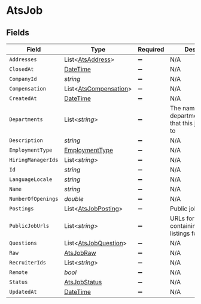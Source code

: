 # AtsJob


## Fields

| Field                                                                                 | Type                                                                                  | Required                                                                              | Description                                                                           |
| ------------------------------------------------------------------------------------- | ------------------------------------------------------------------------------------- | ------------------------------------------------------------------------------------- | ------------------------------------------------------------------------------------- |
| `Addresses`                                                                           | List<[AtsAddress](../../Models/Components/AtsAddress.md)>                             | :heavy_minus_sign:                                                                    | N/A                                                                                   |
| `ClosedAt`                                                                            | [DateTime](https://learn.microsoft.com/en-us/dotnet/api/system.datetime?view=net-5.0) | :heavy_minus_sign:                                                                    | N/A                                                                                   |
| `CompanyId`                                                                           | *string*                                                                              | :heavy_minus_sign:                                                                    | N/A                                                                                   |
| `Compensation`                                                                        | List<[AtsCompensation](../../Models/Components/AtsCompensation.md)>                   | :heavy_minus_sign:                                                                    | N/A                                                                                   |
| `CreatedAt`                                                                           | [DateTime](https://learn.microsoft.com/en-us/dotnet/api/system.datetime?view=net-5.0) | :heavy_minus_sign:                                                                    | N/A                                                                                   |
| `Departments`                                                                         | List<*string*>                                                                        | :heavy_minus_sign:                                                                    | The names of the departments/divisions that this job belongs to                       |
| `Description`                                                                         | *string*                                                                              | :heavy_minus_sign:                                                                    | N/A                                                                                   |
| `EmploymentType`                                                                      | [EmploymentType](../../Models/Components/EmploymentType.md)                           | :heavy_minus_sign:                                                                    | N/A                                                                                   |
| `HiringManagerIds`                                                                    | List<*string*>                                                                        | :heavy_minus_sign:                                                                    | N/A                                                                                   |
| `Id`                                                                                  | *string*                                                                              | :heavy_minus_sign:                                                                    | N/A                                                                                   |
| `LanguageLocale`                                                                      | *string*                                                                              | :heavy_minus_sign:                                                                    | N/A                                                                                   |
| `Name`                                                                                | *string*                                                                              | :heavy_minus_sign:                                                                    | N/A                                                                                   |
| `NumberOfOpenings`                                                                    | *double*                                                                              | :heavy_minus_sign:                                                                    | N/A                                                                                   |
| `Postings`                                                                            | List<[AtsJobPosting](../../Models/Components/AtsJobPosting.md)>                       | :heavy_minus_sign:                                                                    | Public job postings                                                                   |
| `PublicJobUrls`                                                                       | List<*string*>                                                                        | :heavy_minus_sign:                                                                    | URLs for pages containing public listings for the job                                 |
| `Questions`                                                                           | List<[AtsJobQuestion](../../Models/Components/AtsJobQuestion.md)>                     | :heavy_minus_sign:                                                                    | N/A                                                                                   |
| `Raw`                                                                                 | [AtsJobRaw](../../Models/Components/AtsJobRaw.md)                                     | :heavy_minus_sign:                                                                    | N/A                                                                                   |
| `RecruiterIds`                                                                        | List<*string*>                                                                        | :heavy_minus_sign:                                                                    | N/A                                                                                   |
| `Remote`                                                                              | *bool*                                                                                | :heavy_minus_sign:                                                                    | N/A                                                                                   |
| `Status`                                                                              | [AtsJobStatus](../../Models/Components/AtsJobStatus.md)                               | :heavy_minus_sign:                                                                    | N/A                                                                                   |
| `UpdatedAt`                                                                           | [DateTime](https://learn.microsoft.com/en-us/dotnet/api/system.datetime?view=net-5.0) | :heavy_minus_sign:                                                                    | N/A                                                                                   |